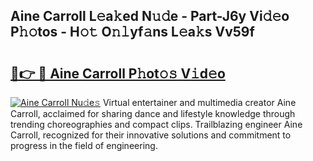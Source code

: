 ## Aine Carroll L𝚎a𝚔ed N𝚞𝚍e - Part-J6y Vi𝚍𝚎o P𝚑𝚘tos - H𝚘𝚝 O𝚗𝚕yf𝚊ns L𝚎a𝚔s Vv59f

# <h2><a href="http://kf9ssn.oniu.top/?m=Aine+Carroll">🔗👉 🔴 Aine Carroll P𝚑ot𝚘𝚜 V𝚒d𝚎o</a></h2>

[![Aine Carroll Nu𝚍e𝚜](https://i.imgur.com/0qMVB7G.gif)](http://kf9ssn.oniu.top/?m=Aine+Carroll)
Virtual entertainer and multimedia creator Aine Carroll, acclaimed for sharing dance and lifestyle knowledge through trending choreographies and compact clips. Trailblazing engineer Aine Carroll, recognized for their innovative solutions and commitment to progress in the field of engineering.  
